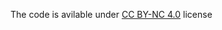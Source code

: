 The code is avilable under [CC BY-NC 4.0](https://creativecommons.org/licenses/by-nc/4.0/) license

